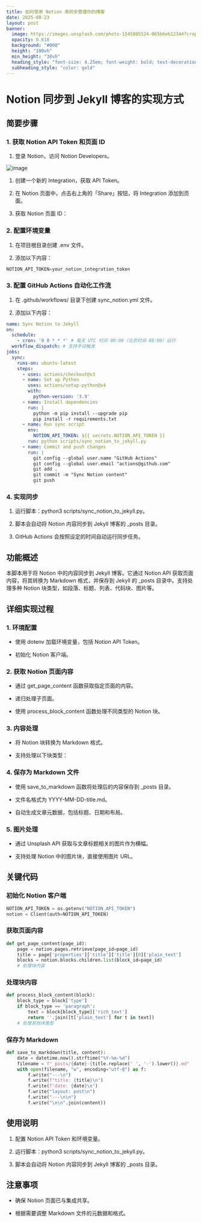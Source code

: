 ```yaml
---
title: 如何使用 Notion 来同步管理你的博客
date: 2025-08-23
layout: post
banner:
  image: https://images.unsplash.com/photo-1545805524-065b6eb12344?crop=entropy&cs=tinysrgb&fit=max&fm=jpg&ixid=M3w2OTIwMzJ8MHwxfHJhbmRvbXx8fHx8fHx8fDE3NTU5ODc1MTl8&ixlib=rb-4.1.0&q=80&w=1080
  opacity: 0.618
  background: "#000"
  height: "100vh"
  min_height: "38vh"
  heading_style: "font-size: 4.25em; font-weight: bold; text-decoration: underline"
  subheading_style: "color: gold"
---
```


# Notion 同步到 Jekyll 博客的实现方式

## 简要步骤

### 1. 获取 Notion API Token 和页面 ID

1. 登录 Notion，访问 Notion Developers。

![image](https://prod-files-secure.s3.us-west-2.amazonaws.com/a7a0cc5a-89b9-4cda-8686-1fba0ca52f40/d19c1afe-dea5-4312-9333-786b0ba83054/image.png?X-Amz-Algorithm=AWS4-HMAC-SHA256&X-Amz-Content-Sha256=UNSIGNED-PAYLOAD&X-Amz-Credential=ASIAZI2LB466XSXDCAXN%2F20250823%2Fus-west-2%2Fs3%2Faws4_request&X-Amz-Date=20250823T221838Z&X-Amz-Expires=3600&X-Amz-Security-Token=IQoJb3JpZ2luX2VjENv%2F%2F%2F%2F%2F%2F%2F%2F%2F%2FwEaCXVzLXdlc3QtMiJIMEYCIQCAbYhL9z%2FO9KXA%2FnB3P%2B6E%2FOhbbJevsVWDLqtMEjvUMQIhAJs3JLX6HNYCNVSpYgPU3Cy7d8ENyXm5KhVG7ZFSAHDWKv8DCDQQABoMNjM3NDIzMTgzODA1IgxXSLuCgI5BROAL058q3AO3GOopZpuUBQLWM%2FgLdMjEs4IIFhQ%2FJJh1Vt6eSp6xDMDdcLRxhWQT%2BfWjY%2FDacnOL%2BBvfCIvM2V8Qm6nPauAMb9EXQcrmRelb1mIYizmkjimomdw%2FMvsDV0CuhmZwW73SA9637LfuDlL84X6v7yYvl7KXT2OHcfxVxXcGg039el9agT9bpwyN%2FKycENaYPUzgF%2FhbLTDfcwPGSUOWuA89JB2VFuzxGjBtIFtZlKY3lblwSQQKFMmmVh5HN7tLhjibvNplwgJvjh7g4ZqhdiBSOcKROoPaDK7WUr9Yvb87h%2Fck1Kz2CaAG7LnMHRBCOxJ81FXvbbEsvQDhvRoXoBCLREATja80pIbb2MB8tw4ejI5926ygUQ7Bi6fScrAl0HVAUXBqWdlXTkxBxeBeehB4oqdTxUu7ftZN6x%2Fo83jku4YUsrnhs6N4hPLFNm5sbxk8cNI2o%2BFuKfgBhstpscN%2BOf1QBegL%2Fl1%2BAwd7I4A%2BU1sKERUU43Poacu61Lw9XCbzuY9AasAhJMjErdDGxSQBxUAwRPb88aiTeRJWq8nE2koqvIN3S8U%2BYcHuPP9V37%2BmdqrRfRleETVDSIW%2BvcVwkXTkTH9oGydHBpE7nIKMU1%2Fvl%2FtmfXhZbLrnNzDgoKjFBjqkAVZmpTQRTa4bwFcVdFqmds5k0j6m3LT9ezHEIuTlPlNXZEx2e9%2FO0NohPJmrK2Al%2BZrnv2oQZJIlHgLQ7QrMt01Ic3rld4M3o7vMFtE1gXAa4oU2IplVgLL7UC2Tju8dMcR5wKCROpsd6EGmJiqQlszlCxbk6Fhrm7W6hWbO91JIseBqiIXrFZVLuu1iEDWvj%2FIlx49IJA5hgZZ8XQR8KHFrJszM&X-Amz-Signature=8c58ede5a5aa5cd733a114cb672b58ab45b9b727d7f344eb2a0a139b90db140f&X-Amz-SignedHeaders=host&x-amz-checksum-mode=ENABLED&x-id=GetObject)

1. 创建一个新的 Integration，获取 API Token。

1. 在 Notion 页面中，点击右上角的「Share」按钮，将 Integration 添加到页面。

1. 获取 Notion 页面 ID：


### 2. 配置环境变量

1. 在项目根目录创建 .env 文件。

1. 添加以下内容：

```javascript
NOTION_API_TOKEN=your_notion_integration_token
```

### 3. 配置 GitHub Actions 自动化工作流

1. 在 .github/workflows/ 目录下创建 sync_notion.yml 文件。

1. 添加以下内容：

```yaml
name: Sync Notion to Jekyll
on:
  schedule:
    - cron: '0 0 * * *' # 每天 UTC 时间 00:00（北京时间 08:00）运行
  workflow_dispatch: # 支持手动触发
jobs:
  sync:
    runs-on: ubuntu-latest
    steps:
      - uses: actions/checkout@v3
      - name: Set up Python
        uses: actions/setup-python@v4
        with:
          python-version: '3.9'
      - name: Install dependencies
        run: |
          python -m pip install --upgrade pip
          pip install -r requirements.txt
      - name: Run sync script
        env:
          NOTION_API_TOKEN: ${{ secrets.NOTION_API_TOKEN }}
        run: python scripts/sync_notion_to_jekyll.py
      - name: Commit and push changes
        run: |
          git config --global user.name "GitHub Actions"
          git config --global user.email "actions@github.com"
          git add .
          git commit -m "Sync Notion content"
          git push
```

### 4. 实现同步

1. 运行脚本：python3 scripts/sync_notion_to_jekyll.py。

1. 脚本会自动将 Notion 内容同步到 Jekyll 博客的 _posts 目录。

1. GitHub Actions 会按照设定的时间自动运行同步任务。

## 功能概述

本脚本用于将 Notion 中的内容同步到 Jekyll 博客。它通过 Notion API 获取页面内容，将其转换为 Markdown 格式，并保存到 Jekyll 的 _posts 目录中。支持处理多种 Notion 块类型，如段落、标题、列表、代码块、图片等。

## 详细实现过程

### 1. 环境配置

- 使用 dotenv 加载环境变量，包括 Notion API Token。

- 初始化 Notion 客户端。

### 2. 获取 Notion 页面内容

- 通过 get_page_content 函数获取指定页面的内容。

- 递归处理子页面。

- 使用 process_block_content 函数处理不同类型的 Notion 块。

### 3. 内容处理

- 将 Notion 块转换为 Markdown 格式。

- 支持处理以下块类型：


### 4. 保存为 Markdown 文件

- 使用 save_to_markdown 函数将处理后的内容保存到 _posts 目录。

- 文件名格式为 YYYY-MM-DD-title.md。

- 自动生成文章元数据，包括标题、日期和布局。

### 5. 图片处理

- 通过 Unsplash API 获取与文章标题相关的图片作为横幅。

- 支持处理 Notion 中的图片块，直接使用图片 URL。

## 关键代码

### 初始化 Notion 客户端

```python
NOTION_API_TOKEN = os.getenv("NOTION_API_TOKEN")
notion = Client(auth=NOTION_API_TOKEN)
```

### 获取页面内容

```python
def get_page_content(page_id):
    page = notion.pages.retrieve(page_id=page_id)
    title = page['properties']['title']['title'][0]['plain_text']
    blocks = notion.blocks.children.list(block_id=page_id)
    # 处理块内容
```

### 处理块内容

```python
def process_block_content(block):
    block_type = block['type']
    if block_type == 'paragraph':
        text = block[block_type]['rich_text']
        return ''.join([t['plain_text'] for t in text])
    # 处理其他块类型
```

### 保存为 Markdown

```python
def save_to_markdown(title, content):
    date = datetime.now().strftime("%Y-%m-%d")
    filename = f"_posts/{date}-{title.replace(' ', '-').lower()}.md"
    with open(filename, "w", encoding="utf-8") as f:
        f.write("---\n")
        f.write(f"title: {title}\n")
        f.write(f"date: {date}\n")
        f.write("layout: post\n")
        f.write("---\n\n")
        f.write("\n\n".join(content))
```

## 使用说明

1. 配置 Notion API Token 和环境变量。

1. 运行脚本：python3 scripts/sync_notion_to_jekyll.py。

1. 脚本会自动将 Notion 内容同步到 Jekyll 博客的 _posts 目录。

## 注意事项

- 确保 Notion 页面已与集成共享。

- 根据需要调整 Markdown 文件的元数据和格式。